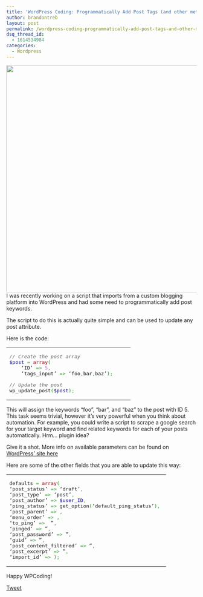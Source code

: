 ```yaml
---
title: 'WordPress Coding: Programmatically Add Post Tags (and other meta info)'
author: brandontreb
layout: post
permalink: /wordpress-coding-programmatically-add-post-tags-and-other-meta-info
dsq_thread_id:
  - 1614534984
categories:
  - Wordpress
---
```

<img alt="" src="http://haacked.com/images/haacked_com/WindowsLiveWriter/CategoriesvsTags_833F/561962_price_tag[3].jpg" title="Tags" class="aligncenter" width="600" />  
I was recently working on a script that imports from a custom blogging platform into WordPress and had some need to programmatically add post keywords.

The script to do this is actually quite simple and can be used to update any post attribute.

Here is the code:

<div class="wp_syntax">
  <table>
    <tr>
      <td class="code">
        <pre class="php" style="font-family:monospace;"><span style="color: #666666; font-style: italic;">// Create the post array</span>
<span style="color: #000088;">$post</span> <span style="color: #339933;">=</span> <span style="color: #990000;">array</span><span style="color: #009900;">&#40;</span>
    ‘ID’ <span style="color: #339933;">=&gt;</span> <span style="color: #cc66cc;">5</span><span style="color: #339933;">,</span>
    ‘tags_input’ <span style="color: #339933;">=&gt;</span> ‘foo<span style="color: #339933;">,</span>bar<span style="color: #339933;">,</span>baz’<span style="color: #009900;">&#41;</span><span style="color: #339933;">;</span>     
&nbsp;
<span style="color: #666666; font-style: italic;">// Update the post</span>
wp_update_post<span style="color: #009900;">&#40;</span><span style="color: #000088;">$post</span><span style="color: #009900;">&#41;</span><span style="color: #339933;">;</span></pre>
      </td>
    </tr>
  </table>
</div>

This will assign the keywords &#8220;foo&#8221;, &#8220;bar&#8221;, and &#8220;baz&#8221; to the post with ID 5. This task seems trivial, however it&#8217;s very powerful when you think about automation. For example, you could write a script to scrape a google search for your target keyword and find related keywords for each of your posts automatically. Hrm&#8230; plugin idea?

Give it a shot. More info on available parameters can be found on [WordPress&#8217; site here][1]

Here are some of the other fields that you are able to update this way:

<div class="wp_syntax">
  <table>
    <tr>
      <td class="code">
        <pre class="php" style="font-family:monospace;">defaults <span style="color: #339933;">=</span> <span style="color: #990000;">array</span><span style="color: #009900;">&#40;</span>
‘post_status’ <span style="color: #339933;">=&gt;</span> ‘draft’<span style="color: #339933;">,</span> 
‘post_type’ <span style="color: #339933;">=&gt;</span> ‘post’<span style="color: #339933;">,</span>
‘post_author’ <span style="color: #339933;">=&gt;</span> <span style="color: #000088;">$user_ID</span><span style="color: #339933;">,</span>
‘ping_status’ <span style="color: #339933;">=&gt;</span> get_option<span style="color: #009900;">&#40;</span>‘default_ping_status’<span style="color: #009900;">&#41;</span><span style="color: #339933;">,</span> 
‘post_parent’ <span style="color: #339933;">=&gt;</span> <span style="color: #cc66cc;"></span><span style="color: #339933;">,</span>
‘menu_order’ <span style="color: #339933;">=&gt;</span> <span style="color: #cc66cc;"></span><span style="color: #339933;">,</span>
‘to_ping’ <span style="color: #339933;">=&gt;</span>  ”<span style="color: #339933;">,</span>
‘pinged’ <span style="color: #339933;">=&gt;</span> ”<span style="color: #339933;">,</span>
‘post_password’ <span style="color: #339933;">=&gt;</span> ”<span style="color: #339933;">,</span>
‘guid’ <span style="color: #339933;">=&gt;</span> ”<span style="color: #339933;">,</span>
‘post_content_filtered’ <span style="color: #339933;">=&gt;</span> ”<span style="color: #339933;">,</span>
‘post_excerpt’ <span style="color: #339933;">=&gt;</span> ”<span style="color: #339933;">,</span>
‘import_id’ <span style="color: #339933;">=&gt;</span> <span style="color: #cc66cc;"></span><span style="color: #009900;">&#41;</span><span style="color: #339933;">;</span></pre>
      </td>
    </tr>
  </table>
</div>

Happy WPCoding!

<div style="">
  <a href="http://twitter.com/share" class="twitter-share-button" data-count="horizontal" data-text="Wordpress Coding: Programmatically Add Post Tags (and other meta info)" data-url="http://brandontreb.com/wordpress-coding-programmatically-add-post-tags-and-other-meta-info"  data-via="brandontreb" data-related="brandontreb:">Tweet</a>
</div>

 [1]: http://codex.wordpress.org/Function_Reference/wp_insert_post